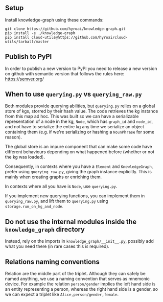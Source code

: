 ## Setup

Install knowledge-graph using these commands:

```
git clone https://github.com/hyroai/knowledge-graph.git
pip install -e ./knowledge-graph
pip install cloud-utils@https://github.com/hyroai/cloud-utils/tarball/master
```

## Publish to PyPI

In order to publish a new version to PyPI you need to release a new version on github with semantic version that follows the rules here: https://semver.org/

## When to use `querying.py` vs `querying_raw.py`

Both modules provide querying abilities, but `querying.py` relies on a global store of kgs, storred by their hash value. The code retrieves the kg instance from this map ad hoc. This was built so we can have a serializable representation of a node in the kg, `Node`, which has `graph_id` and `node_id`, and not have to serialize the entire kg any time we serialize an object containing them (e.g. if we're serializing or hashing a `NounPhrase` for some reason).

The global store is an impure component that can make some code have different behaviours depending on what happened before (whether or not the kg was loaded).

Consequently, in contexts where you have a `Element` and `KnowledgeGraph`, prefer using `querying_raw.py`, giving the graph instance explicitly. This is mainly when creating graphs or enriching them.

In contexts where all you have is `Node`, use `querying.py`.

If you implement new querying functions, you can implement them in `querying_raw.py`, and lift them to `querying.py` using `storage.run_on_kg_and_node`.

## Do not use the internal modules inside the `knowledge_graph` directory

Instead, rely on the imports in `knowledge_graph/__init__.py`, possibly add what you need there (in rare cases this is required).

## Relations naming conventions

Relation are the middle part of the triplet. Although they can safely be named anything, we use a naming convention that serves as mnemonic device. For example the relation `person/gender` implies the left hand side is an entity representing a person, whereas the right hand side is a gender, so we can expect a triplet like `Alice,person/gender,female`.
